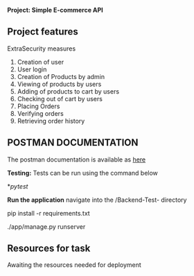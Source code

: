 **Project: Simple E-commerce API**

## Project features

ExtraSecurity measures

1. Creation of user
2. User login
3. Creation of Products by admin
4. Viewing of products by users
5. Adding of products to cart by users
6. Checking out of cart by users
7. Placing Orders
8. Verifying orders
9. Retrieving order history




## POSTMAN DOCUMENTATION

The postman documentation is available as [here][postman link]

**Testing:**
 Tests can be run using the command below

**pytest*

**Run the application**
navigate into the /Backend-Test- directory

pip install -r requirements.txt

./app/manage.py runserver


## Resources for task

Awaiting the resources needed for deployment


[postman link]: https://documenter.getpostman.com/view/30266713/2sA3kVk1gA